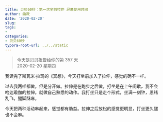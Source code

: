 ```yaml
---
title: 贝贝60秒：第一次坐前拉伸 屏幕使用时间
author: 曲政
date: '2020-02-20'
slug: 
tags:
- 
categories:
- 贝贝60秒
typora-root-url: ../../static
---
```

> 今天是贝贝报告给你的第 357 天   
> 2020-02-20 星期四 

我读完了斯瓦米·拉玛的《冥想》，今天打坐前加入了拉伸，感觉的确不一样。

过去我两样都做，但是分开做。拉伸是在跑步之后做，打坐是在上午间歇。我不会哈达瑜伽的拉伸，就做自己熟悉的动作。我打坐只是走个形式，坐满一刻钟，思绪乱飞，腿脚酥麻。

今天把两种活动串起来，感觉都有助益。拉伸之后放松的感觉更明显，打坐更久腿也不会麻。